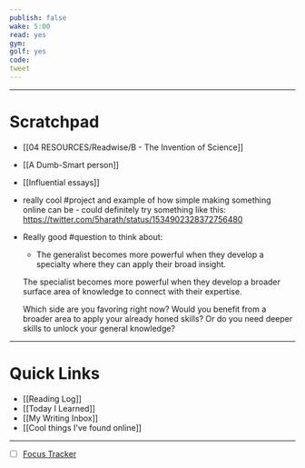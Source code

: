 ```yaml
---
publish: false
wake: 5:00
read: yes
gym:
golf: yes
code:
tweet
---
```

***
# Scratchpad
- [[04 RESOURCES/Readwise/B - The Invention of Science]]
- [[A Dumb-Smart person]]
- [[Influential essays]]
- really cool #project and example of how simple making something online can be - could definitely try something like this: https://twitter.com/5harath/status/1534902328372756480 
- Really good #question to think about:
	- The generalist becomes more powerful when they develop a specialty where they can apply their broad insight.
	  
	The specialist becomes more powerful when they develop a broader surface area of knowledge to connect with their expertise.

	Which side are you favoring right now? Would you benefit from a broader area to apply your already honed skills? Or do you need deeper skills to unlock your general knowledge?


---
# Quick Links
- [[Reading Log]]
- [[Today I Learned]]
- [[My Writing Inbox]]
- [[Cool things I've found online]]

***
- [ ] [Focus Tracker](https://docs.google.com/spreadsheets/d/18ZL9CSRxE2z7pTKcaPGe3749GMO9Ov2UjVsRMQqShBk/edit#gid=696776801)
